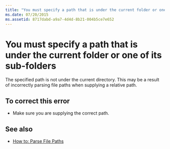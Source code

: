 ```yaml
---
title: "You must specify a path that is under the current folder or one of its sub-folders"
ms.date: 07/20/2015
ms.assetid: 8717dabd-a9a7-4d4d-8b21-004b5ce7e652
---
```

# You must specify a path that is under the current folder or one of its sub-folders
The specified path is not under the current directory. This may be a result of incorrectly parsing file paths when supplying a relative path.  
  
## To correct this error  
  
- Make sure you are supplying the correct path.  
  
## See also

- [How to: Parse File Paths](../../visual-basic/developing-apps/programming/drives-directories-files/how-to-parse-file-paths.md)
